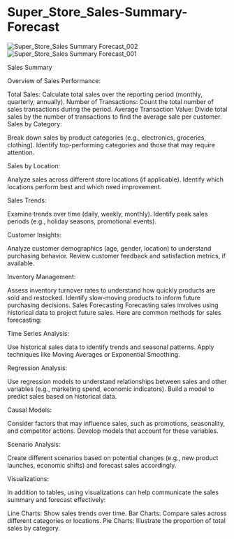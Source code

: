 # Super_Store_Sales-Summary-Forecast
![Super_Store_Sales Summary Forecast_002](https://github.com/user-attachments/assets/c3de8c02-de69-423a-ab86-76929b2d8d82)
![Super_Store_Sales Summary Forecast_001](https://github.com/user-attachments/assets/fad81aa9-609f-45eb-aa47-3176e176a9b6)

Sales Summary

Overview of Sales Performance:

Total Sales: Calculate total sales over the reporting period (monthly, quarterly, annually).
Number of Transactions: Count the total number of sales transactions during the period.
Average Transaction Value: Divide total sales by the number of transactions to find the average sale per customer.
Sales by Category:

Break down sales by product categories (e.g., electronics, groceries, clothing).
Identify top-performing categories and those that may require attention.

Sales by Location:

Analyze sales across different store locations (if applicable).
Identify which locations perform best and which need improvement.

Sales Trends:

Examine trends over time (daily, weekly, monthly).
Identify peak sales periods (e.g., holiday seasons, promotional events).

Customer Insights:

Analyze customer demographics (age, gender, location) to understand purchasing behavior.
Review customer feedback and satisfaction metrics, if available.

Inventory Management:

Assess inventory turnover rates to understand how quickly products are sold and restocked.
Identify slow-moving products to inform future purchasing decisions.
Sales Forecasting
Forecasting sales involves using historical data to project future sales. Here are common methods for sales forecasting:

Time Series Analysis:

Use historical sales data to identify trends and seasonal patterns.
Apply techniques like Moving Averages or Exponential Smoothing.

Regression Analysis:

Use regression models to understand relationships between sales and other variables (e.g., marketing spend, economic indicators).
Build a model to predict sales based on historical data.

Causal Models:

Consider factors that may influence sales, such as promotions, seasonality, and competitor actions.
Develop models that account for these variables.

Scenario Analysis:

Create different scenarios based on potential changes (e.g., new product launches, economic shifts) and forecast sales accordingly.

Visualizations:

In addition to tables, using visualizations can help communicate the sales summary and forecast effectively:

Line Charts: Show sales trends over time.
Bar Charts: Compare sales across different categories or locations.
Pie Charts: Illustrate the proportion of total sales by category.
